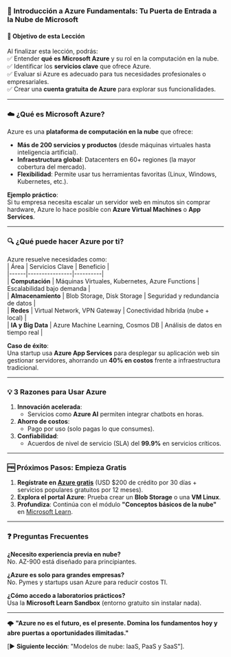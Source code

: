 ### 🌟 **Introducción a Azure Fundamentals: Tu Puerta de Entrada a la Nube de Microsoft**  

#### 🎯 **Objetivo de esta Lección**  
Al finalizar esta lección, podrás:  
✅ Entender **qué es Microsoft Azure** y su rol en la computación en la nube.  
✅ Identificar los **servicios clave** que ofrece Azure.  
✅ Evaluar si Azure es adecuado para tus necesidades profesionales o empresariales.  
✅ Crear una **cuenta gratuita de Azure** para explorar sus funcionalidades.  

---

### ☁️ **¿Qué es Microsoft Azure?**  
Azure es una **plataforma de computación en la nube** que ofrece:  
- **Más de 200 servicios y productos** (desde máquinas virtuales hasta inteligencia artificial).  
- **Infraestructura global**: Datacenters en 60+ regiones (la mayor cobertura del mercado).  
- **Flexibilidad**: Permite usar tus herramientas favoritas (Linux, Windows, Kubernetes, etc.).  

**Ejemplo práctico**:  
Si tu empresa necesita escalar un servidor web en minutos sin comprar hardware, Azure lo hace posible con **Azure Virtual Machines** o **App Services**.  

---

### 🔍 **¿Qué puede hacer Azure por ti?**  
Azure resuelve necesidades como:  
| Área | Servicios Clave | Beneficio |  
|------|----------------|----------|  
| **Computación** | Máquinas Virtuales, Kubernetes, Azure Functions | Escalabilidad bajo demanda |  
| **Almacenamiento** | Blob Storage, Disk Storage | Seguridad y redundancia de datos |  
| **Redes** | Virtual Network, VPN Gateway | Conectividad híbrida (nube + local) |  
| **IA y Big Data** | Azure Machine Learning, Cosmos DB | Análisis de datos en tiempo real |  

**Caso de éxito**:  
Una startup usa **Azure App Services** para desplegar su aplicación web sin gestionar servidores, ahorrando un **40% en costos** frente a infraestructura tradicional.  

---

### 💡 **3 Razones para Usar Azure**  
1. **Innovación acelerada**:  
   - Servicios como **Azure AI** permiten integrar chatbots en horas.  
2. **Ahorro de costos**:  
   - Pago por uso (solo pagas lo que consumes).  
3. **Confiabilidad**:  
   - Acuerdos de nivel de servicio (SLA) del **99.9%** en servicios críticos.  

---

### 🆓 **Próximos Pasos: Empieza Gratis**  
1. **Regístrate en [Azure gratis](https://azure.microsoft.com/es-es/free/)** (USD $200 de crédito por 30 días + servicios populares gratuitos por 12 meses).  
2. **Explora el portal Azure**: Prueba crear un **Blob Storage** o una **VM Linux**.  
3. **Profundiza**: Continúa con el módulo **"Conceptos básicos de la nube"** en [Microsoft Learn](https://learn.microsoft.com/es-es/training/).  

---

### ❓ **Preguntas Frecuentes**  
**¿Necesito experiencia previa en nube?**  
No. AZ-900 está diseñado para principiantes.  

**¿Azure es solo para grandes empresas?**  
No. Pymes y startups usan Azure para reducir costos TI.  

**¿Cómo accedo a laboratorios prácticos?**  
Usa la **Microsoft Learn Sandbox** (entorno gratuito sin instalar nada).  

---

🌩️ **"Azure no es el futuro, es el presente. Domina los fundamentos hoy y abre puertas a oportunidades ilimitadas."**  

[▶️ **Siguiente lección**: "Modelos de nube: IaaS, PaaS y SaaS"].
